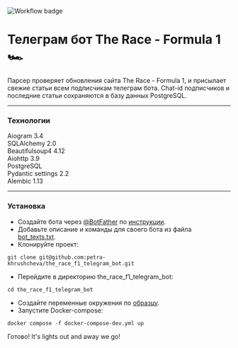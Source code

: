 ![Workflow badge](https://github.com/petra-khrushcheva/the_race_f1_telegram_bot/actions/workflows/main.yml/badge.svg)

# Телеграм бот The Race - Formula 1 🏎️

Парсер проверяет обновления сайта The Race - Formula 1, и присылает свежие статьи всем подписчикам телеграм бота. 
Chat-id подписчиков и последние статьи сохраняются в базу данных PostgreSQL.
***
### Технологии
Aiogram 3.4  
SQLAlchemy 2.0  
Beautifulsoup4 4.12  
Aiohttp 3.9  
PostgreSQL  
Pydantic settings 2.2  
Alembic 1.13  
***
### Установка
- Создайте бота через [@BotFather](https://t.me/botfather) по [инструкции](https://core.telegram.org/bots/tutorial#obtain-your-bot-token).
- Добавьте описание и команды для своего бота из файла [bot_texts.txt](https://github.com/petra-khrushcheva/the_race_f1_telegram_bot/blob/main/bot_texts.txt).
- Клонируйте проект:
```
git clone git@github.com:petra-khrushcheva/the_race_f1_telegram_bot.git
``` 
- Перейдите в директорию the_race_f1_telegram_bot:
```
cd the_race_f1_telegram_bot
``` 
- Cоздайте переменные окружения по [образцу](https://github.com/petra-khrushcheva/the_race_f1_telegram_bot/blob/main/.env.example).
- Запустите Docker-compose:
```
docker compose -f docker-compose-dev.yml up
``` 
Готово! It's lights out and away we go!
